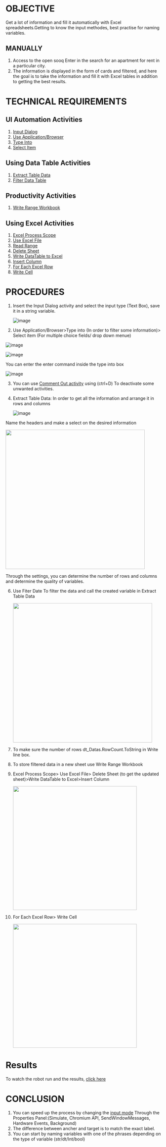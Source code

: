 # OBJECTIVE 
Get a lot of information and fill it automatically with Excel spreadsheets.Getting to know the input methodes, best practise for naming variables.
## MANUALLY
1) Access to the open sooq Enter in the search for an apartment for rent in a particular city.
2) The information is displayed in the form of cards and filtered, and here the goal is to take the information and fill it with Excel tables in addition to getting the best results.
# TECHNICAL REQUIREMENTS
## UI Automation Activities
1) [Input Dialog](https://docs.uipath.com/activities/other/latest/workflow/input-dialog)
2) [Use Application/Browser](https://docs.uipath.com/activities/other/latest/ui-automation%22/n-application-card)
3) [Type Into](https://docs.uipath.com/activities/other/latest/ui-automation%22/type-into)
4) [Select Item](https://docs.uipath.com/activities/other/latest/ui-automation%22/n-select-item)

## Using Data Table Activities
1) [Extract Table Data](https://docs.uipath.com/activities/other/latest/ui-automation%22/n-extract-data)
2) [Filter Data Table](https://docs.uipath.com/ACTIVITIES/other/latest/workflow/filter-data-table)

## Productivity Activities
1) [Write Range Workbook](https://docs.uipath.com/activities/other/latest/productivity/write-range)

## Using Excel Activities
1) [Excel Process Scope](https://docs.uipath.com/activities/other/latest/productivity/excel-process-scope-x)
2) [Use Excel File](https://docs.uipath.com/activities/other/latest/productivity/excel-application-card)
3) [Read Range](https://docs.uipath.com/activities/other/latest/productivity/excel-read-range)
4) [Delete Sheet](https://docs.uipath.com/activities/other/latest/productivity/delete-sheet-x)
5) [Write DataTable to Excel](https://docs.uipath.com/activities/other/latest/productivity/write-range-x)
6) [Insert Column](https://docs.uipath.com/ACTIVITIES/other/latest/productivity/insert-column-x)
7) [For Each Excel Row](https://docs.uipath.com/activities/other/latest/productivity/excel-for-each-row)
8) [Write Cell](https://docs.uipath.com/activities/other/latest/productivity/write-cell-x)
   
# PROCEDURES
1) Insert the Input Dialog activity and select the input type (Text Box), save it in a string variable.
   
   ![image](https://github.com/user-attachments/assets/daf61559-9238-4f73-863e-daa55e8bb919)

2) Use Application/Browser>Type into (In order to filter some information)> Select item (For multiple choice fields/ drop down menue)
   
![image](https://github.com/user-attachments/assets/e6075d28-f3e2-4b32-9d9d-3a9a06c2ad35)

![image](https://github.com/user-attachments/assets/0e212b6b-23ec-423e-aebf-6e33d27ba284)

You can enter the enter command inside the type into box

![image](https://github.com/user-attachments/assets/54b87c9c-0502-471b-a9c5-5aff2a1c435a)


3) You can use [Comment Out activity](https://docs.uipath.com/activities/other/latest/workflow/comment-out) using (ctrl+D) To deactivate some unwanted activities.

   
4) Extract Table Data: In order to get all the information and arrange it in rows and columns

   
   ![image](https://github.com/user-attachments/assets/43f6f080-271e-4589-aafe-366f62834d7c)

Name the headers and make a select on the desired information


   <img src="https://github.com/user-attachments/assets/1f8744ab-1cf0-46f8-ba4b-22314502901f" width="450">
  

Through the settings, you can determine the number of rows and columns and determine the quality of variables.

6) Use Fiter Date
   To filter the data and call the created variable in Extract Table Data
   
   <img src="https://github.com/user-attachments/assets/e87c697f-3f07-457d-b1fe-d4e6163615ea" width="450">
     

 7) To make sure the number of rows
    dt_Datas.RowCount.ToString in Write line box.

 8) To store filtered data in a new sheet use Write Range Workbook

 9) Excel Process Scope> Use Excel File> Delete Sheet (to get the updated sheet)>Write DataTable to Excel>Insert Column
    
    <img src="https://github.com/user-attachments/assets/8ff56765-21f4-4914-9ead-d3caef3cecb2" width="400">
     


 10) For Each Excel Row> Write Cell

     <img src="https://github.com/user-attachments/assets/71eb54e6-666a-40de-80d1-c91b208b86f4" width="400">
 

# Results

To watch the robot run and the results, [click here](https://drive.google.com/file/d/1RoOtBthqJDEtbsbQDnaWWhmtqDQNrfJY/view?usp=drive_link)


# CONCLUSION
1) You can speed up the process by changing the [input mode](https://docs.uipath.com/studio/standalone/2023.4/user-guide/input-methods) Through the  Properties Panel:(Simulate, Chromium API, SendWindowMessages, Hardware Events, Background)
2) The difference between ancher and target is to match the exact label.
3) You can start by naming variables with one of the phrases depending on the type of variable (str/dt/Int/bool)
   
